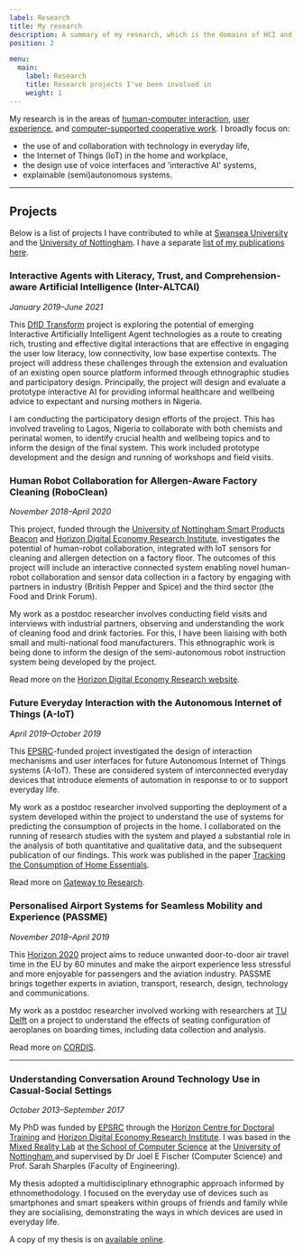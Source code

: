 ```yaml
---
label: Research
title: My research
description: A summary of my research, which is the domains of HCI and CSCW, and list of projects I have been involved in.
position: 2

menu:
  main:
    label: Research
    title: Research projects I've been involved in
    weight: 1
---
```


My research is in the areas of [human-computer interaction](https://www.interaction-design.org/literature/topics/human-computer-interaction "Read about HCI from the Interaction Design Foundation"), [user experience](https://www.interaction-design.org/literature/topics/ux-design  "Read about HCI from the Interaction Design Foundation"), and [computer-supported cooperative work](https://en.wikipedia.org/wiki/Computer-supported_cooperative_work "Read about CSCW on Wikipedia"). I broadly focus on:

* the use of and collaboration with technology in everyday life,
* the Internet of Things (IoT) in the home and workplace,
* the design use of voice interfaces and 'interactive AI' systems,
* explainable (semi)autonomous systems.


---

## Projects

Below is a list of projects I have contributed to while at [Swansea University](https://www.swansea.ac.uk/compsci/ "Computer Science at Swansea University") and the [University of Nottingham](https://www.nottingham.ac.uk/computerscience/ "Computer Science at the University of Nottingham"). I have a separate [list of my publications here](/pubs "My publications list").

### Interactive Agents with Literacy, Trust, and Comprehension-aware Artificial Intelligence (Inter-ALTCAI)
*January 2019–June 2021*

This [DfID Transform](https://www.gov.uk/international-development-funding/transform "Department for International Development Transform programme") project is exploring the potential of emerging Interactive Artificially Intelligent Agent technologies as a route to creating rich, trusting and effective digital interactions that are effective in engaging the user low literacy, low connectivity, low base expertise contexts. The project will address these challenges through the extension and evaluation of an existing open source platform informed through ethnographic studies and participatory design. Principally, the project will design and evaluate a prototype interactive AI for providing informal healthcare and wellbeing advice to expectant and nursing mothers in Nigeria.

I am conducting the participatory design efforts of the project. This has involved traveling to Lagos, Nigeria to collaborate with both chemists and perinatal women, to identify crucial health and wellbeing topics and to inform the design of the final system. This work included prototype development and the design and running of workshops and field visits.

### Human Robot Collaboration for Allergen-Aware Factory Cleaning (RoboClean)
*November 2018–April 2020*

This project, funded through the [University of Nottingham Smart Products Beacon](https://www.nottingham.ac.uk/research/beacons-of-excellence/smart-products/index.aspx "UoN Smart Products Beacon website") and [Horizon Digital Economy Research Institute](https://www.horizon.ac.uk "Horizon DER website"), investigates the potential of human-robot collaboration, integrated with IoT sensors for cleaning and allergen detection on a factory floor. The outcomes of this  project will include an interactive connected system enabling novel human-robot collaboration and sensor data collection in a factory by engaging with partners in industry (British Pepper and Spice) and the third sector (the Food and Drink Forum).

My work as a postdoc researcher involves conducting field visits and interviews with industrial partners, observing and understanding the work of cleaning food and drink factories. For this, I have been liaising with both small and multi-national food manufacturers. 
This ethnographic work is being done to inform the design of the semi-autonomous robot instruction system being developed by the project. 

Read more on the [Horizon Digital Economy Research website](https://www.horizon.ac.uk/project/human-robot-collaboration-for-allergen-aware-factory-cleaning/ "More information about the RoboClean project").

### Future Everyday Interaction with the Autonomous Internet of Things (A-IoT)
*April 2019–October 2019*

This [EPSRC](https://epsrc.ukri.org/ "The Engineering and Physical Sciences Research Council website")-funded project investigated the design of interaction mechanisms and user interfaces for future Autonomous Internet of Things systems (A-IoT). These are considered system of interconnected everyday devices that introduce elements of automation in response to or to support everyday life.

My work as a postdoc researcher involved supporting the deployment of a system developed within the project to understand the use of systems for predicting the consumption of projects in the home.
I collaborated on the running of research studies with the system and played a substantial role in the analysis of both quantitative and qualitative data, and the subsequent publication of our findings. This work was published in the paper [Tracking the Consumption of Home Essentials](/pubs/tracking-the-consumption-of-home-essentials "Read the paper 'Tracking the Consumption of Home Essentials'").

Read more on [Gateway to Research](https://gtr.ukri.org/projects?ref=EP%2FN014243%2F1 "Grant details on the UKRI Gateway to Research website").

### Personalised Airport Systems for Seamless Mobility and Experience (PASSME)
*November 2018–April 2019*

This [Horizon 2020](https://ec.europa.eu/programmes/horizon2020/en "Horizon 2020 programme funded by the European Union") project aims to reduce unwanted door-to-door air travel time in the EU by 60 minutes and make the airport experience less stressful and more enjoyable for passengers and the aviation industry. PASSME brings together experts in aviation, transport, research, design, technology and communications.

My work as a postdoc researcher involved working with researchers at [TU Delft](https://www.google.com/search?client=firefox-b-d&q=tudelft) on a project to understand the effects of seating configuration of aeroplanes on boarding times, including data collection and analysis.

Read more on [CORDIS](https://cordis.europa.eu/project/id/636308 "Grant details on the EU CORDIS website").

----


### Understanding Conversation Around Technology Use in Casual-Social Settings
*October 2013–September 2017*

My PhD was funded by [EPSRC](https://epsrc.ukri.org "The Engineering and Physical Sciences Research Council website") through the [Horizon Centre for Doctoral Training](https://cdt.horizon.ac.uk "Horizon CDT website") and [Horizon Digital Economy Research Institute](https://www.horizon.ac.uk "Horizon DER Institute website"). I was based in the [Mixed Reality Lab](https://www.nottingham.ac.uk/research/groups/mixedrealitylab/ "The Mixed Reality Laboratory website") at [the School of Computer Science](https://www.nottingham.ac.uk/computerscience/ "University of Nottingham School of Computer Science website") at the [University of Nottingham ](https://www.nottingham.ac.uk/ "University of Nottingham website") and supervised by Dr Joel E Fischer (Computer Science) and Prof. Sarah Sharples (Faculty of Engineering).

My thesis adopted a multidisciplinary ethnographic approach informed by ethnomethodology. I focused on the everyday use of devices such as smartphones and smart speakers within groups of friends and family while they are socialising, demonstrating the ways in which devices are used in everyday life.

A copy of my thesis is on [available online](/pubs/understanding-conversation-around-technology-use-in-casual-social-settings "Download a copy of my thesis").